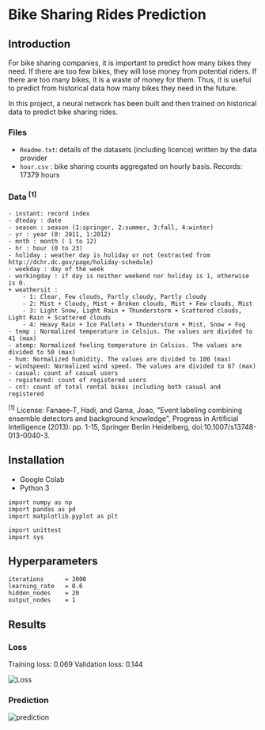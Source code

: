 # Bike Sharing Rides Prediction

## Introduction

For bike sharing companies, it is important to predict how many bikes they need. If there are too few bikes, they will lose money from potential riders. If there are too many bikes, it is a waste of money for them. Thus, it is useful to predict from historical data how many bikes they need in the future.

In this project, a neural network has been built and then trained on historical data to predict bike sharing rides.

### Files

- `Readme.txt`: details of the datasets (including licence) written by the data provider
- `hour.csv` : bike sharing counts aggregated on hourly basis. Records: 17379 hours


### Data <sup>[1]</sup>

	- instant: record index
	- dteday : date
	- season : season (1:springer, 2:summer, 3:fall, 4:winter)
	- yr : year (0: 2011, 1:2012)
	- mnth : month ( 1 to 12)
	- hr : hour (0 to 23)
	- holiday : weather day is holiday or not (extracted from http://dchr.dc.gov/page/holiday-schedule)
	- weekday : day of the week
	- workingday : if day is neither weekend nor holiday is 1, otherwise is 0.
	+ weathersit :
		- 1: Clear, Few clouds, Partly cloudy, Partly cloudy
		- 2: Mist + Cloudy, Mist + Broken clouds, Mist + Few clouds, Mist
		- 3: Light Snow, Light Rain + Thunderstorm + Scattered clouds, Light Rain + Scattered clouds
		- 4: Heavy Rain + Ice Pallets + Thunderstorm + Mist, Snow + Fog
	- temp : Normalized temperature in Celsius. The values are divided to 41 (max)
	- atemp: Normalized feeling temperature in Celsius. The values are divided to 50 (max)
	- hum: Normalized humidity. The values are divided to 100 (max)
	- windspeed: Normalized wind speed. The values are divided to 67 (max)
	- casual: count of casual users
	- registered: count of registered users
	- cnt: count of total rental bikes including both casual and registered


<sup>[1]</sup>
License: Fanaee-T, Hadi, and Gama, Joao, "Event labeling combining ensemble detectors and background knowledge", Progress in Artificial Intelligence (2013): pp. 1-15, Springer Berlin Heidelberg, doi:10.1007/s13748-013-0040-3.

## Installation
- Google Colab
- Python 3
```
import numpy as np
import pandas as pd
import matplotlib.pyplot as plt

import unittest
import sys
```

## Hyperparameters

```
iterations      = 3000
learning_rate   = 0.6
hidden_nodes    = 20
output_nodes    = 1
```

## Results

### Loss
Training loss: 0.069
Validation loss: 0.144

![Loss](https://github.com/yanglinjing/dlnd_p1_bike_sharing_prediction/blob/master/readme_pic/loss.png)

### Prediction
![prediction](https://github.com/yanglinjing/dlnd_p1_bike_sharing_prediction/blob/master/readme_pic/prediction.png)
